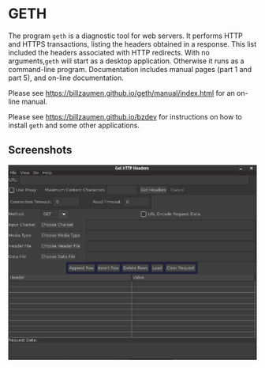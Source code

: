 # GETH

The program `geth` is a diagnostic tool for web servers. It
performs HTTP and HTTPS transactions, listing the headers
obtained in a response. This list included  the headers
associated with HTTP redirects. With no arguments,`geth`
will start as a desktop application.  Otherwise it runs
as a command-line program.  Documentation includes manual
pages (part 1 and part 5), and on-line documentation.

Please see <https://billzaumen.github.io/geth/manual/index.html>
for an on-line manual.

Please see <https://billzaumen.github.io/bzdev>
for instructions on how to install `geth` and some other
applications.

## Screenshots

![geth graphical user interface](geth.png)
